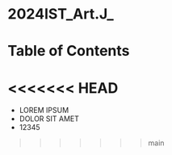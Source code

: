 # 2024IST_Art.J_

# Table of Contents
<<<<<<< HEAD
=======

* LOREM IPSUM
* DOLOR SIT AMET
* 12345
>>>>>>> main

